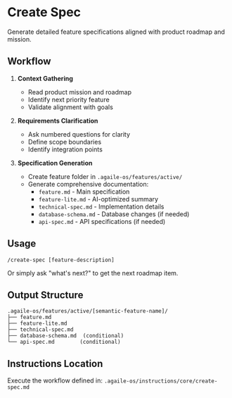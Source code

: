 # Create Spec

Generate detailed feature specifications aligned with product roadmap and mission.

## Workflow

1. **Context Gathering**
   - Read product mission and roadmap
   - Identify next priority feature
   - Validate alignment with goals

2. **Requirements Clarification**
   - Ask numbered questions for clarity
   - Define scope boundaries
   - Identify integration points

3. **Specification Generation**
   - Create feature folder in `.agaile-os/features/active/`
   - Generate comprehensive documentation:
     - `feature.md` - Main specification
     - `feature-lite.md` - AI-optimized summary
     - `technical-spec.md` - Implementation details
     - `database-schema.md` - Database changes (if needed)
     - `api-spec.md` - API specifications (if needed)

## Usage

```
/create-spec [feature-description]
```

Or simply ask "what's next?" to get the next roadmap item.

## Output Structure

```
.agaile-os/features/active/[semantic-feature-name]/
├── feature.md
├── feature-lite.md
├── technical-spec.md
├── database-schema.md  (conditional)
└── api-spec.md        (conditional)
```

## Instructions Location

Execute the workflow defined in:
`.agaile-os/instructions/core/create-spec.md`
